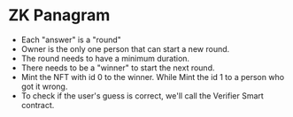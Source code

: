 # ZK Panagram

- Each "answer" is a "round"
- Owner is the only one person that can start a new round.
- The round needs to have a minimum duration.
- There needs to be a "winner" to start the next round.
- Mint the NFT with id 0 to the winner. While Mint the id 1 to a person who got it wrong.
- To check if the user's guess is correct, we'll call the Verifier Smart contract.
